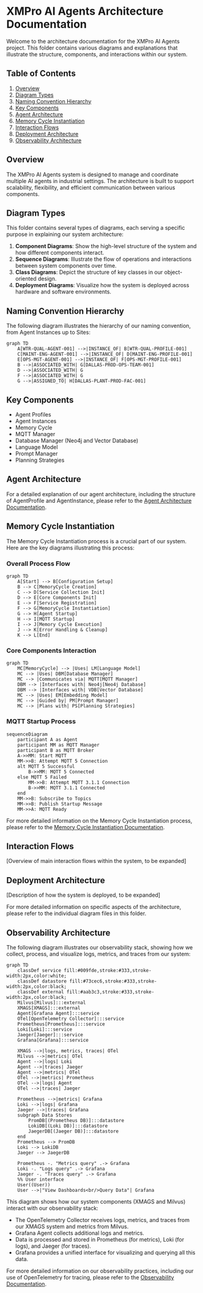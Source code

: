 # XMPro AI Agents Architecture Documentation

Welcome to the architecture documentation for the XMPro AI Agents project. This folder contains various diagrams and explanations that illustrate the structure, components, and interactions within our system.

## Table of Contents

1. [Overview](#overview)
2. [Diagram Types](#diagram-types)
3. [Naming Convention Hierarchy](#naming-convention-hierarchy)
4. [Key Components](#key-components)
5. [Agent Architecture](#agent-architecture)
6. [Memory Cycle Instantiation](#memory-cycle-instantiation)
7. [Interaction Flows](#interaction-flows)
8. [Deployment Architecture](#deployment-architecture)
9. [Observability Architecture](#observability-architecture)

## Overview

The XMPro AI Agents system is designed to manage and coordinate multiple AI agents in industrial settings. The architecture is built to support scalability, flexibility, and efficient communication between various components.

## Diagram Types

This folder contains several types of diagrams, each serving a specific purpose in explaining our system architecture:

1. **Component Diagrams**: Show the high-level structure of the system and how different components interact.
2. **Sequence Diagrams**: Illustrate the flow of operations and interactions between system components over time.
3. **Class Diagrams**: Depict the structure of key classes in our object-oriented design.
4. **Deployment Diagrams**: Visualize how the system is deployed across hardware and software environments.

## Naming Convention Hierarchy

The following diagram illustrates the hierarchy of our naming convention, from Agent Instances up to Sites:

```mermaid
graph TD
    A[WTR-QUAL-AGENT-001] -->|INSTANCE_OF| B[WTR-QUAL-PROFILE-001]
    C[MAINT-ENG-AGENT-001] -->|INSTANCE_OF| D[MAINT-ENG-PROFILE-001]
    E[OPS-MGT-AGENT-001] -->|INSTANCE_OF| F[OPS-MGT-PROFILE-001]
    B -->|ASSOCIATED_WITH| G[DALLAS-PROD-OPS-TEAM-001]
    D -->|ASSOCIATED_WITH| G
    F -->|ASSOCIATED_WITH| G
    G -->|ASSIGNED_TO| H[DALLAS-PLANT-PROD-FAC-001]
```

## Key Components

- Agent Profiles
- Agent Instances
- Memory Cycle
- MQTT Manager
- Database Manager (Neo4j and Vector Database)
- Language Model
- Prompt Manager
- Planning Strategies

## Agent Architecture

For a detailed explanation of our agent architecture, including the structure of AgentProfile and AgentInstance, please refer to the [Agent Architecture Documentation](agent_architecture.md).

## Memory Cycle Instantiation

The Memory Cycle Instantiation process is a crucial part of our system. Here are the key diagrams illustrating this process:

### Overall Process Flow

```mermaid
graph TD
    A[Start] --> B[Configuration Setup]
    B --> C[MemoryCycle Creation]
    C --> D[Service Collection Init]
    D --> E[Core Components Init]
    E --> F[Service Registration]
    F --> G[MemoryCycle Instantiation]
    G --> H[Agent Startup]
    H --> I[MQTT Startup]
    I --> J[Memory Cycle Execution]
    J --> K[Error Handling & Cleanup]
    K --> L[End]
```

### Core Components Interaction

```mermaid
graph TD
    MC[MemoryCycle] --> |Uses| LM[Language Model]
    MC --> |Uses| DBM[Database Manager]
    MC --> |Communicates via| MQTT[MQTT Manager]
    DBM --> |Interfaces with| Neo4j[Neo4j Database]
    DBM --> |Interfaces with| VDB[Vector Database]
    MC --> |Uses| EM[Embedding Model]
    MC --> |Guided by| PM[Prompt Manager]
    MC --> |Plans with| PS[Planning Strategies]
```

### MQTT Startup Process

```mermaid
sequenceDiagram
    participant A as Agent
    participant MM as MQTT Manager
    participant B as MQTT Broker
    A->>MM: Start MQTT
    MM->>B: Attempt MQTT 5 Connection
    alt MQTT 5 Successful
        B->>MM: MQTT 5 Connected
    else MQTT 5 Failed
        MM->>B: Attempt MQTT 3.1.1 Connection
        B->>MM: MQTT 3.1.1 Connected
    end
    MM->>B: Subscribe to Topics
    MM->>B: Publish Startup Message
    MM->>A: MQTT Ready
```

For more detailed information on the Memory Cycle Instantiation process, please refer to the [Memory Cycle Instantiation Documentation](../technical-details/memory_cycle_instantiation.md).

## Interaction Flows

[Overview of main interaction flows within the system, to be expanded]

## Deployment Architecture

[Description of how the system is deployed, to be expanded]

For more detailed information on specific aspects of the architecture, please refer to the individual diagram files in this folder.

## Observability Architecture
The following diagram illustrates our observability stack, showing how we collect, process, and visualize logs, metrics, and traces from our system:

```mermaid
graph TD
    classDef service fill:#009fde,stroke:#333,stroke-width:2px,color:white;
    classDef datastore fill:#73cec6,stroke:#333,stroke-width:2px,color:black;
    classDef external fill:#aab3c3,stroke:#333,stroke-width:2px,color:black;
    Milvus[Milvus]:::external
    XMAGS[XMAGS]:::external
    Agent[Grafana Agent]:::service
    OTel[OpenTelemetry Collector]:::service
    Prometheus[Prometheus]:::service
    Loki[Loki]:::service
    Jaeger[Jaeger]:::service
    Grafana[Grafana]:::service
	
	XMAGS -->|logs, metrics, traces| OTel
    Milvus -->|metrics| OTel
    Agent -->|logs| Loki
    Agent -->|traces| Jaeger
    Agent -->|metrics| OTel
    OTel -->|metrics| Prometheus
    OTel -->|logs| Agent
    OTel -->|traces| Jaeger
    
    Prometheus -->|metrics| Grafana
    Loki -->|logs| Grafana
    Jaeger -->|traces| Grafana
    subgraph Data Stores
        PromDB[(Prometheus DB)]:::datastore
        LokiDB[(Loki DB)]:::datastore
        JaegerDB[(Jaeger DB)]:::datastore
    end
    Prometheus --> PromDB
    Loki --> LokiDB
    Jaeger --> JaegerDB
    
    Prometheus -. "Metrics query" .-> Grafana
    Loki -. "Logs query" .-> Grafana
    Jaeger -. "Traces query" .-> Grafana
    %% User interface
    User((User))
    User -->|"View Dashboards<br/>Query Data"| Grafana
```

This diagram shows how our system components (XMAGS and Milvus) interact with our observability stack:

- The OpenTelemetry Collector receives logs, metrics, and traces from our XMAGS system and metrics from Milvus.
- Grafana Agent collects additional logs and metrics.
- Data is processed and stored in Prometheus (for metrics), Loki (for logs), and Jaeger (for traces).
- Grafana provides a unified interface for visualizing and querying all this data.

For more detailed information on our observability practices, including our use of OpenTelemetry for tracing, please refer to the [Observability Documentation](../technical-details/open_telemetry_tracing_guide.md).
